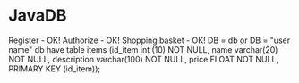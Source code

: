 # JavaDB
Register - OK!
Authorize - OK!
Shopping basket - OK!
DB = db or DB = "user name"
db have table items (id_item int (10) NOT NULL, name varchar(20) NOT NULL, description varchar(100) NOT NULL, price FLOAT NOT NULL, PRIMARY KEY (id_item));
